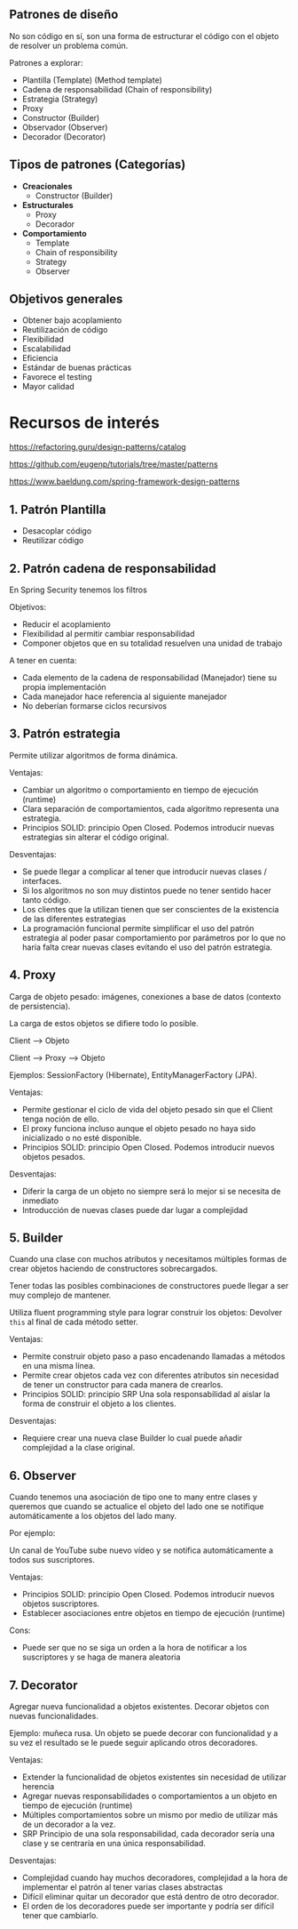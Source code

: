 
## Patrones de diseño

No son código en sí, son una forma de estructurar el código con el objeto de resolver un 
problema común.

Patrones a explorar: 

* Plantilla (Template) (Method template)
* Cadena de responsabilidad (Chain of responsibility)
* Estrategia (Strategy)
* Proxy
* Constructor (Builder)
* Observador (Observer)
* Decorador (Decorator)

## Tipos de patrones (Categorías)

* **Creacionales**
  * Constructor (Builder)
* **Estructurales**
  * Proxy
  * Decorador
* **Comportamiento**
  * Template
  * Chain of responsibility
  * Strategy
  * Observer

## Objetivos generales

* Obtener bajo acoplamiento 
* Reutilización de código
* Flexibilidad
* Escalabilidad
* Eficiencia
* Estándar de buenas prácticas
* Favorece el testing
* Mayor calidad

# Recursos de interés 

https://refactoring.guru/design-patterns/catalog

https://github.com/eugenp/tutorials/tree/master/patterns

https://www.baeldung.com/spring-framework-design-patterns

## 1. Patrón Plantilla 

* Desacoplar código 
* Reutilizar código

## 2. Patrón cadena de responsabilidad 

En Spring Security tenemos los filtros 

Objetivos:
* Reducir el acoplamiento
* Flexibilidad al permitir cambiar responsabilidad
* Componer objetos que en su totalidad resuelven una unidad de trabajo

A tener en cuenta: 

* Cada elemento de la cadena de responsabilidad (Manejador) tiene su propia implementación
* Cada manejador hace referencia al siguiente manejador
* No deberían formarse ciclos recursivos 

## 3. Patrón estrategia 

Permite utilizar algoritmos de forma dinámica. 

Ventajas:

* Cambiar un algoritmo o comportamiento en tiempo de ejecución (runtime)
* Clara separación de comportamientos, cada algoritmo representa una estrategia.
* Principios SOLID: principio Open Closed. Podemos introducir nuevas estrategias sin alterar el código original.

Desventajas:
* Se puede llegar a complicar al tener que introducir nuevas clases / interfaces. 
* Si los algoritmos no son muy distintos puede no tener sentido hacer tanto código.
* Los clientes que la utilizan tienen que ser conscientes de la existencia de las diferentes estrategias
* La programación funcional permite simplificar el uso del patrón estrategia al poder pasar comportamiento por parámetros
  por lo que no haría falta crear nuevas clases evitando el uso del patrón estrategia.

## 4. Proxy

Carga de objeto pesado: imágenes, conexiones a base de datos (contexto de persistencia). 

La carga de estos objetos se difiere todo lo posible. 

Client --> Objeto

Client --> Proxy --> Objeto

Ejemplos: SessionFactory (Hibernate), EntityManagerFactory (JPA).

Ventajas: 

* Permite gestionar el ciclo de vida del objeto pesado sin que el Client tenga noción de ello. 
* El proxy funciona incluso aunque el objeto pesado no haya sido inicializado o no esté disponible. 
* Principios SOLID: principio Open Closed. Podemos introducir nuevos objetos pesados.


Desventajas:

* Diferir la carga de un objeto no siempre será lo mejor si se necesita de inmediato
* Introducción de nuevas clases puede dar lugar a complejidad

## 5. Builder

Cuando una clase con muchos atributos y necesitamos múltiples formas de crear objetos haciendo 
de constructores sobrecargados. 

Tener todas las posibles combinaciones de constructores puede llegar a ser muy complejo de mantener.

Utiliza fluent programming style para lograr construir los objetos: 
  Devolver `this` al final de cada método setter.

Ventajas: 
* Permite construir objeto paso a paso encadenando llamadas a métodos en una misma línea.
* Permite crear objetos cada vez con diferentes atributos sin necesidad de tener un constructor para 
  cada manera de crearlos. 
* Principios SOLID: principio SRP Una sola responsabilidad al aislar la forma de construir el objeto a 
  los clientes. 

Desventajas: 
* Requiere crear una nueva clase Builder lo cual puede añadir complejidad a la clase original. 

## 6. Observer 

Cuando tenemos una asociación de tipo one to many entre clases y queremos que cuando se actualice 
el objeto del lado one se notifique automáticamente a los objetos del lado many. 

Por ejemplo: 

Un canal de YouTube sube nuevo vídeo y se notifica automáticamente a todos sus suscriptores.

Ventajas: 
* Principios SOLID: principio Open Closed. Podemos introducir nuevos objetos suscriptores. 
* Establecer asociaciones entre objetos en tiempo de ejecución (runtime)

Cons: 
* Puede ser que no se siga un orden a la hora de notificar a los suscriptores y se haga de manera aleatoria

## 7. Decorator 

Agregar nueva funcionalidad a objetos existentes. Decorar objetos con nuevas funcionalidades.

Ejemplo: muñeca rusa. Un objeto se puede decorar con funcionalidad y a su vez el resultado 
se le puede seguir aplicando otros decoradores.

Ventajas:

* Extender la funcionalidad de objetos existentes sin necesidad de utilizar herencia
* Agregar nuevas responsabilidades o comportamientos a un objeto en tiempo de ejecución (runtime) 
* Múltiples comportamientos sobre un mismo por medio de utilizar más de un decorador a la vez.
* SRP Principio de una sola responsabilidad, cada decorador sería una clase y se centraría 
  en una única responsabilidad.

Desventajas:

* Complejidad cuando hay muchos decoradores, complejidad a la hora de implementar el patrón al tener varias clases abstractas
* Difícil eliminar quitar un decorador que está dentro de otro decorador.
* El orden de los decoradores puede ser importante y podría ser difícil tener que cambiarlo.

